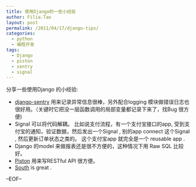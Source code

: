 ```yaml
---
title: 使用Django的一些小经验
author: Filia.Tao
layout: post
permalink: /2011/04/17/django-tips/
categories:
  - python
  - 编程开发
tags:
  - Django
  - piston
  - sentry
  - signal
---
```

分享一些使用Django 的小经验:

  * <a href="https://github.com/dcramer/django-sentry" target="_blank">django-sentry</a> 用来记录异常信息很棒，另外配合logging 模块做错误日志也很好用。（关键时它把没一层函数调用的局部变量都记录下来了，找Bug 很方便) 
  * Signal 可以将代码解耦。 比如说支付流程，有一个支付宝接口的app, 受到支付宝的通知，验证数据，然后发出一个Signal , 别的app connect 这个Signal , 然后更新订单状态之类的。 这个支付宝app 就完全是一个 reusable app . 
  * Django 的model 来做报表还是很不方便的，这种情况下用 Raw SQL 比较好。
  * [Piston][1] 用来写RESTful API 很方便。
  * [South][2] is great . 

&#8211;EOF&#8211;

 [1]: https://bitbucket.org/jespern/django-piston/wiki/Home
 [2]: http://south.aeracode.org/
